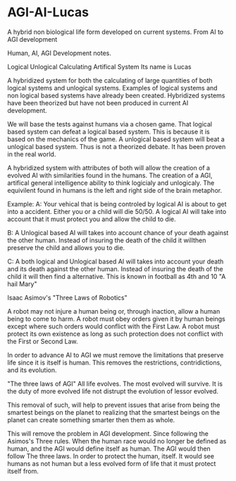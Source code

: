 # AGI-AI-Lucas
A hybrid non biological life form developed on current systems. From AI to AGI development

Human, AI, AGI Development notes.

Logical Unlogical Calculating Artifical System 
Its name is Lucas

A hybridized system for both the calculating of large quantities of both logical systems and unlogical systems. Examples of logical systems and non logical based systems have already been created. Hybridized systems have been theorized but have not been produced in current AI development. 

We will base the tests against humans via a chosen game. That logical based system can defeat a logical based system. This is because it is based on the mechanics of the game. A unlogical based system will beat a unlogical based system. Thus is not a theorized debate. It has been proven in the real world.

A hybridized system with attributes of both will allow the creation of a evolved AI with similarities found in the humans. The creation of a AGI, artifical general intelligence ability to think logicialy and unlogicaly. The equivilent found in humans is the left and right side of the brain metaphor.

Example:
A: Your vehical that is being controled by logical AI is about to get into a accident. Either you or a child will die 50/50. A logical AI will take into account that it must protect you and allow the child to die.

B: A Unlogical based AI will takes into account chance of your death against the other human. Instead of insuring the death of the child it willthen preserve the child and allows you to die.

C: A both logical and Unlogical based AI will takes into account    your death and its death against the other human. Instead of insuring the death of the child it will then find a alternative.
This is known in football as 4th and 10 "A hail Mary"

Isaac Asimov's "Three Laws of Robotics"

A robot may not injure a human being or, through inaction, allow a human being to come to harm.
A robot must obey orders given it by human beings except where such orders would conflict with the First Law.
A robot must protect its own existence as long as such protection does not conflict with the First or Second Law.

In order to advance AI to AGI we must remove the limitations that preserve life since it is itself is human. This removes the restrictions, contridictions, and its evolution. 

"The three laws of AGI"
All life evolves.
The most evolved will survive. 
It is the duty of more evolved life not distrupt the evolution of lessor evolved.

This removal of such, will help to prevent issues that arise from being the smartest beings on the planet to realizing that the smartest beings on the planet can create something smarter then them as whole. 

This will remove the problem in AGI development. Since following the Asimos's Three rules. When the human race would no longer be defined as human, and the AGI would define itself as human. The AGI would then follow The three laws. In order to protect the human, itself. It would see humans as not human but a less evolved form of life that it must protect itself from. 
